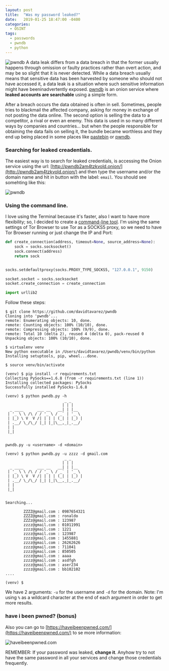 ```yaml
---
layout: post
title:  "Was my password leaked?"
date:   2019-01-25 18:47:00 -0400
categories:
  - OSINT
tags:
  - passwords
  - pwndb
  - python
---
```


![pwndb](https://raw.githubusercontent.com/davidtavarez/davidtavarez.github.io/master/_images/posts/pwndb_py_screenshot.png)
A data leak differs from a data breach in that the former usually happens through omission or faulty practices rather than overt action, and may be so slight that it is never detected. While a data breach usually means that sensitive data has been harvested by someone who should not have accessed it, a data leak is a situation where such sensitive information might have beeninadvertently exposed. [pwndb](http://pwndb2am4tzkvold.onion/) is an onion service where **leaked accounts are searchable** using a simple form.

After a breach occurs the data obtained is often in sell. Sometimes, people tries to blackmail the affected company, asking for money in exchange of not posting the data online. The second option is selling the data to a competitor, a rival or even an enemy. This data is used in so many different ways by companies and countries... but when the people responsible for obtaining the data fails on selling it, the bundle became worthless and they end up being placed in some places like [pastebin](https://pastebin.com/) or [pwndb](http://pwndb2am4tzkvold.onion/).

### Searching for leaked creadentials.

The easiest way is to search for leaked credentials, is accessing the Onion service using the url: [http://pwndb2am4tzkvold.onion/](http://pwndb2am4tzkvold.onion/) and then type the username and/or the domain name and hit in button with the label: `email`. You should see somehting like this:

![pwndb](https://raw.githubusercontent.com/davidtavarez/davidtavarez.github.io/master/_images/posts/pwndb_onion_screenshot.png)

### Using the command line.

I love using the Terminal because it's faster, also I want to have more flexibility; so, I decided to create a [command-line tool](https://github.com/davidtavarez/pwndb). I'm using the same settings of Tor Browser to use Tor as a SOCKS5 proxy, so we need to have Tor Browser running or just change the IP and Port:

```python
def create_connection(address, timeout=None, source_address=None):
    sock = socks.socksocket()
    sock.connect(address)
    return sock


socks.setdefaultproxy(socks.PROXY_TYPE_SOCKS5, "127.0.0.1", 9150)

socket.socket = socks.socksocket
socket.create_connection = create_connection

import urllib2
```

Follow these steps:

```
$ git clone https://github.com/davidtavarez/pwndb
Cloning into 'pwndb'...
remote: Enumerating objects: 10, done.
remote: Counting objects: 100% (10/10), done.
remote: Compressing objects: 100% (9/9), done.
remote: Total 10 (delta 2), reused 4 (delta 0), pack-reused 0
Unpacking objects: 100% (10/10), done.

$ virtualenv venv
New python executable in /Users/davidtavarez/pwndb/venv/bin/python
Installing setuptools, pip, wheel...done.

$ source venv/bin/activate

(venv) $ pip install -r requirements.txt
Collecting PySocks==1.6.8 (from -r requirements.txt (line 1))
Installing collected packages: PySocks
Successfully installed PySocks-1.6.8

(venv) $ python pwndb.py -h
                          _ _
                         | | |
  _ ____      ___ __   __| | |__
 | '_ \ \ /\ / / '_ \ / _` | '_ \
 | |_) \ V  V /| | | | (_| | |_) |
 | .__/ \_/\_/ |_| |_|\__,_|_.__/
 | |
 |_|


pwndb.py -u <username> -d <domain>

(venv) $ python pwndb.py -u zzzz -d gmail.com 
                          _ _
                         | | |
  _ ____      ___ __   __| | |__
 | '_ \ \ /\ / / '_ \ / _` | '_ \
 | |_) \ V  V /| | | | (_| | |_) |
 | .__/ \_/\_/ |_| |_|\__,_|_.__/
 | |
 |_|


Searching...

        ZZZZ@gmail.com : 0987654321
        ZZZZ@gmail.com : ronaldo
        ZZZz@gmail.com : 123987
        zzzz@gmail.com : 01011991
        zzzz@gmail.com : 1221
        zzzz@gmail.com : 123987
        zzzz@gmail.com : 1455881
        zzzz@gmail.com : 26262626
        zzzz@gmail.com : 711041
        zzzz@gmail.com : 850505
        zzzz@gmail.com : aaaa
        zzzz@gmail.com : asdfgh
        zzzz@gmail.com : aser234
        zzzz@gmail.com : bb102102
....

(venv) $
```

We have 2 arguments: `-u` for the username and `-d` for the domain. Note: I'm using `%` as a wildcard character at the end of each argument in order to get more results.

### have i been pwned? (bonus)

Also you can go to [https://haveibeenpwned.com/](https://haveibeenpwned.com/) to se more information:

![haveibeenpwned.com](https://raw.githubusercontent.com/davidtavarez/davidtavarez.github.io/master/_images/posts/haveibeenpwned_screenshot.png)

REMEMBER: If your password was leaked, **change it**. Anyhow try to not have the same password in all your services and change those credentials frequently.